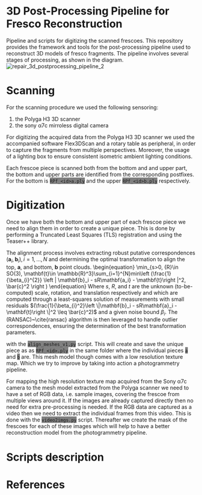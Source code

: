 # 3D Post-Processing Pipeline for Fresco Reconstruction
Pipeline and scripts for digitizing the scanned frescoes. This repository provides the framework and tools for the post-processing pipeline used to reconstruct 3D models of fresco fragments. The pipeline involves several stages of processing, as shown in the diagram.
![repair_3d_postprocessing_pipeline_2](https://github.com/user-attachments/assets/b0978359-892b-4132-88e7-0c8db5db0200)

# Scanning
For the scanning procedure we used the following sensoring:
1. the Polyga H3 3D scanner
2. the sony α7c mirroless digital camera

For digitizing the acquired data from the Polyga H3 3D scanner we used the accompanied software Flex3DScan and a rotary table as peripheral, in order to capture the fragments from multiple perspectives. Moreover, the usage of a lighting box to ensure consistent isometric ambient lighting conditions.

Each frescoe piece is scanned both from the bottom and and upper part, the bottom and upper parts are identified from the corresponding postfixes. For the bottom is <span style="background-color:gray">`RPf_<id>a.ply`</span> and the upper <span style="background-color:gray">`RPf_<id>b.ply`</span> respectively.

# Digitization
Once we have both the bottom and upper part of each frescoe piece we need to align them in order to create a unique piece. This is done by performing  a Truncated Least Squares
(TLS) registration and using the Teaser++ library.

The alignment process involves extracting robust putative correspondences $(\mathbf{a}_i,\mathbf{b}_i), i = 1, . . . , N$ and determining the optimal transformation to align the top, $\mathbf{a}$, and bottom, $\mathbf{b}$ point clouds.
\begin{equation}
    \min_{s>0, {R}\in SO(3), \mathbf{t}\in \mathbb{R}^3}\sum_{i=1}^{N}min\left (\frac{1}{\beta_{i}^{2}} \left \| \mathbf{b}_i - sR\mathbf{a_i} - \mathbf{t}\right \|^2, \bar{c}^2 \right )
\end{equation}
Where $s$, $R$, and $t$ are the unknown (to-be-computed) scale, rotation, and translation respectively and which are computed through a least-squares solution of measurements with small residuals $(\frac{1}{\beta_{i}^2}\left \|\mathbf{b}_i - sR\mathbf{a}_i - \mathbf{t}\right \|^2 \leq \bar{c}^2)$ and a given noise bound $\beta_i$.
The (RANSAC)~\cite{ransac} algorithm is then leveraged to handle outlier correspondences, ensuring the determination of the best transformation parameters.


with the <span style="background-color:gray">`align_meshes_v1.py`</span> script. This will create and save the unique piece as as <span style="background-color:gray">`RPf_<id>.ply`</span> in the same folder where the individual pieces <span style="background-color:gray">`a`</span> and <span style="background-color:gray">`b`</span> are. This mesh model though comes with a low resolution texture map. Which we try to improve by taking into action a photogrammetry pipeline.

For mapping the high resolution texture map acquired from the Sony α7c camera to the mesh model extracted from the Polyga scanner we need to have a set of RGB data, i.e. sample images, covering the frescoe from multiple views around it. If the images are already captured directly then no need for extra pre-processing is needed. If the RGB data are captured as a video then we need to extract the individual frames from this video. This is done with the <span style="background-color:gray">`video2imgs.py`</span> script. Thereafter we create the mask of the frescoes for each of these images which will help to have a better reconstruction model from the photogrammetry pipeline.



# Scripts description

# References

